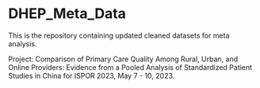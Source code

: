 # DHEP_Meta_Data
This is the repository containing updated cleaned datasets for meta analysis.

Project: Comparison of Primary Care Quality Among Rural, Urban, and Online Providers: Evidence from a Pooled Analysis of Standardized Patient Studies in China for ISPOR 2023, May 7 - 10, 2023.
